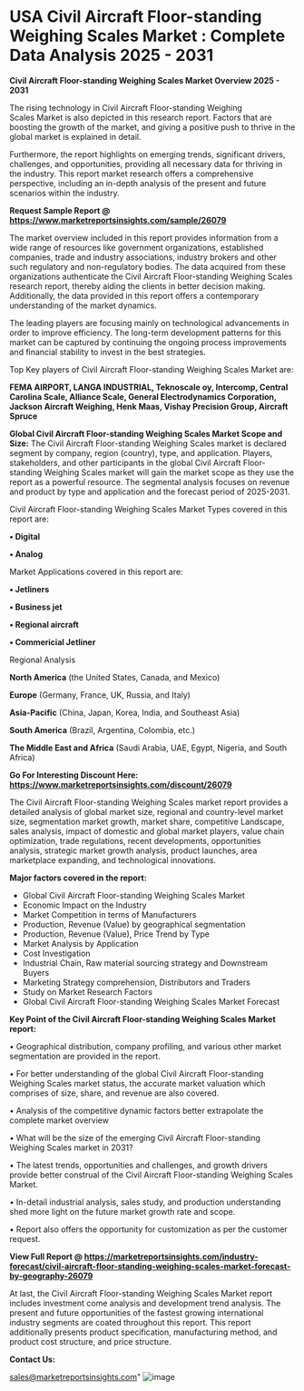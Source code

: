# USA Civil Aircraft Floor-standing Weighing Scales Market : Complete Data Analysis 2025 - 2031

<Strong> Civil Aircraft Floor-standing Weighing Scales Market Overview 2025 - 2031</strong>

The rising technology in Civil Aircraft Floor-standing Weighing Scales Market is also depicted in this research report. Factors that are boosting the growth of the market, and giving a positive push to thrive in the global market is explained in detail.

Furthermore, the report highlights on emerging trends, significant drivers, challenges, and opportunities, providing all necessary data for thriving in the industry. This report market research offers a comprehensive perspective, including an in-depth analysis of the present and future scenarios within the industry.

<strong>Request Sample Report @ <a href=https://www.marketreportsinsights.com/sample/26079>https://www.marketreportsinsights.com/sample/26079</a></strong>

The market overview included in this report provides information from a wide range of resources like government organizations, established companies, trade and industry associations, industry brokers and other such regulatory and non-regulatory bodies. The data acquired from these organizations authenticate the Civil Aircraft Floor-standing Weighing Scales research report, thereby aiding the clients in better decision making. Additionally, the data provided in this report offers a contemporary understanding of the market dynamics.

The leading players are focusing mainly on technological advancements in order to improve efficiency. The long-term development patterns for this market can be captured by continuing the ongoing process improvements and financial stability to invest in the best strategies.

Top Key players of Civil Aircraft Floor-standing Weighing Scales Market are:

<strong>FEMA AIRPORT, LANGA INDUSTRIAL, Teknoscale oy, Intercomp, Central Carolina Scale, Alliance Scale, General Electrodynamics Corporation, Jackson Aircraft Weighing, Henk Maas, Vishay Precision Group, Aircraft Spruce</strong>

<strong><b>Global Civil Aircraft Floor-standing Weighing Scales Market Scope and Size:</b></strong>
The Civil Aircraft Floor-standing Weighing Scales market is declared segment by company, region (country), type, and application. Players, stakeholders, and other participants in the global Civil Aircraft Floor-standing Weighing Scales market will gain the market scope as they use the report as a powerful resource. The segmental analysis focuses on revenue and product by type and application and the forecast period of 2025-2031.

Civil Aircraft Floor-standing Weighing Scales Market Types covered in this report are:

<strong>• Digital

• Analog</strong>

Market Applications covered in this report are:

<strong>• Jetliners

• Business jet

• Regional aircraft

• Commericial Jetliner</strong> 

Regional Analysis

<strong>North America</strong> (the United States, Canada, and Mexico)

<strong>Europe</strong> (Germany, France, UK, Russia, and Italy)

<strong>Asia-Pacific</strong> (China, Japan, Korea, India, and Southeast Asia)

<strong>South America</strong> (Brazil, Argentina, Colombia, etc.)

<strong>The Middle East and Africa</strong> (Saudi Arabia, UAE, Egypt, Nigeria, and South Africa)

<strong>Go For Interesting Discount Here: <a href=https://www.marketreportsinsights.com/discount/26079>https://www.marketreportsinsights.com/discount/26079</a></strong>

The Civil Aircraft Floor-standing Weighing Scales market report provides a detailed analysis of global market size, regional and country-level market size, segmentation market growth, market share, competitive Landscape, sales analysis, impact of domestic and global market players, value chain optimization, trade regulations, recent developments, opportunities analysis, strategic market growth analysis, product launches, area marketplace expanding, and technological innovations.

<strong><b>Major factors covered in the report:</b></strong>
<ul>
  <li>Global Civil Aircraft Floor-standing Weighing Scales Market </li>
  <li>Economic Impact on the Industry</li>
  <li>Market Competition in terms of Manufacturers</li>
  <li>Production, Revenue (Value) by geographical segmentation</li>
  <li>Production, Revenue (Value), Price Trend by Type</li>
  <li>Market Analysis by Application</li>
  <li>Cost Investigation</li>
  <li>Industrial Chain, Raw material sourcing strategy and Downstream Buyers</li>
  <li>Marketing Strategy comprehension, Distributors and Traders</li>
  <li>Study on Market Research Factors</li>
  <li>Global Civil Aircraft Floor-standing Weighing Scales Market Forecast</li>
</ul>

<strong><b>Key Point of the Civil Aircraft Floor-standing Weighing Scales Market report:</b></strong>

• Geographical distribution, company profiling, and various other market segmentation are provided in the report.

• For better understanding of the global Civil Aircraft Floor-standing Weighing Scales market status, the accurate market valuation which comprises of size, share, and revenue are also covered.

• Analysis of the competitive dynamic factors better extrapolate the complete market overview

• What will be the size of the emerging Civil Aircraft Floor-standing Weighing Scales market in 2031?

• The latest trends, opportunities and challenges, and growth drivers provide better construal of the Civil Aircraft Floor-standing Weighing Scales Market.

• In-detail industrial analysis, sales study, and production understanding shed more light on the future market growth rate and scope.

• Report also offers the opportunity for customization as per the customer request.

<strong><b>View Full Report @ <a href=https://marketreportsinsights.com/industry-forecast/civil-aircraft-floor-standing-weighing-scales-market-forecast-by-geography-26079>https://marketreportsinsights.com/industry-forecast/civil-aircraft-floor-standing-weighing-scales-market-forecast-by-geography-26079</a></b></strong>


At last, the Civil Aircraft Floor-standing Weighing Scales Market report includes investment come analysis and development trend analysis. The present and future opportunities of the fastest growing international industry segments are coated throughout this report. This report additionally presents product specification, manufacturing method, and product cost structure, and price structure.

<strong>Contact Us:</strong>

sales@marketreportsinsights.com"
![image](https://github.com/user-attachments/assets/cf1d304f-5991-496f-894d-1b2e65003668)
